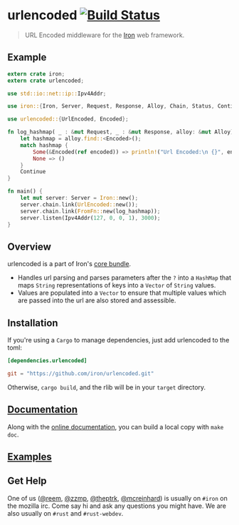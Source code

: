 urlencoded [![Build Status](https://secure.travis-ci.org/iron/urlencoded.png?branch=master)](https://travis-ci.org/iron/urlencoded)
====

> URL Encoded middleware for the [Iron](https://github.com/iron/iron) web framework.

## Example

```rust
extern crate iron;
extern crate urlencoded;

use std::io::net::ip::Ipv4Addr;

use iron::{Iron, Server, Request, Response, Alloy, Chain, Status, Continue, FromFn};

use urlencoded::{UrlEncoded, Encoded};

fn log_hashmap( _ : &mut Request, _ : &mut Response, alloy: &mut Alloy) -> Status {
    let hashmap = alloy.find::<Encoded>();
    match hashmap {
        Some(&Encoded(ref encoded)) => println!("Url Encoded:\n {}", encoded),
        None => ()
    }
    Continue
}

fn main() {
    let mut server: Server = Iron::new();
    server.chain.link(UrlEncoded::new());
    server.chain.link(FromFn::new(log_hashmap));
    server.listen(Ipv4Addr(127, 0, 0, 1), 3000);
}
```

## Overview

urlencoded is a part of Iron's [core bundle](https://github.com/iron/core).

- Handles url parsing and parses parameters after the `?` into a `HashMap` that maps
`String` representations of keys into a `Vector` of `String` values.
- Values are populated into a `Vector` to ensure that multiple values which are passed
into the url are also stored and assessible. 

## Installation

If you're using a `Cargo` to manage dependencies, just add urlencoded to the toml:

```toml
[dependencies.urlencoded]

git = "https://github.com/iron/urlencoded.git"
```

Otherwise, `cargo build`, and the rlib will be in your `target` directory.

## [Documentation](http://docs.ironframework.io/urlencoded)

Along with the [online documentation](http://docs.ironframework.io/urlencoded),
you can build a local copy with `make doc`.

## [Examples](/examples)

## Get Help

One of us ([@reem](https://github.com/reem/), [@zzmp](https://github.com/zzmp/),
[@theptrk](https://github.com/theptrk/), [@mcreinhard](https://github.com/mcreinhard))
is usually on `#iron` on the mozilla irc. Come say hi and ask any questions you might have.
We are also usually on `#rust` and `#rust-webdev`.
